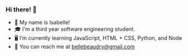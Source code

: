 ### Hi there! 🌸

- 🌿 My name is Isabelle!
- 🎓 I'm a third year software engineering student.
- 🖥️ I’m currently learning JavaScript, HTML + CSS, Python, and Node
- 💌 You can reach me at bellebeaudry@gmail.com
